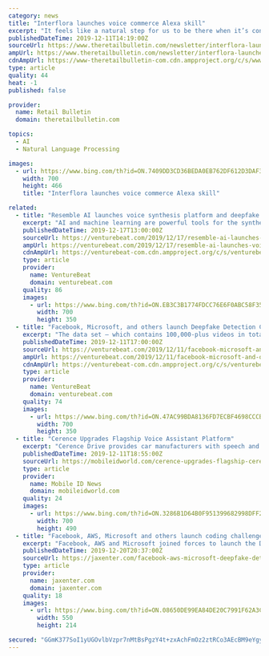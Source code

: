 ```yaml
---
category: news
title: "Interflora launches voice commerce Alexa skill"
excerpt: "It feels like a natural step for us to be there when it’s convenient for people.” Customers who know what they want to send can state their preferences on colours or types of flowers and opt to send their own custom message using voice recognition. If using a screen device such as the Echo Show, the products will be available to browse on ..."
publishedDateTime: 2019-12-11T14:19:00Z
sourceUrl: https://www.theretailbulletin.com/newsletter/interflora-launches-voice-commerce-alexa-skill-11-12-2019/
ampUrl: https://www.theretailbulletin.com/newsletter/interflora-launches-voice-commerce-alexa-skill-11-12-2019/amp/
cdnAmpUrl: https://www-theretailbulletin-com.cdn.ampproject.org/c/s/www.theretailbulletin.com/newsletter/interflora-launches-voice-commerce-alexa-skill-11-12-2019/amp/
type: article
quality: 44
heat: -1
published: false

provider:
  name: Retail Bulletin
  domain: theretailbulletin.com

topics:
  - AI
  - Natural Language Processing

images:
  - url: https://www.bing.com/th?id=ON.7409DD3CD36BEDA0EB762DF612D3DAF3
    width: 700
    height: 466
    title: "Interflora launches voice commerce Alexa skill"

related:
  - title: "Resemble AI launches voice synthesis platform and deepfake detection tool"
    excerpt: "AI and machine learning are powerful tools for the synthesis of speech. As countless studies have demonstrated, only a few minutes — and in the case of state-of-the-art models, a few seconds — are required to imitate a subject’s prosody and intonation with precision. Baidu’s latest Deep Voice service can clone a voice with just 3.7 ..."
    publishedDateTime: 2019-12-17T13:00:00Z
    sourceUrl: https://venturebeat.com/2019/12/17/resemble-ai-launches-voice-synthesis-platform-and-deepfake-detection-tool/
    ampUrl: https://venturebeat.com/2019/12/17/resemble-ai-launches-voice-synthesis-platform-and-deepfake-detection-tool/amp/
    cdnAmpUrl: https://venturebeat-com.cdn.ampproject.org/c/s/venturebeat.com/2019/12/17/resemble-ai-launches-voice-synthesis-platform-and-deepfake-detection-tool/amp/
    type: article
    provider:
      name: VentureBeat
      domain: venturebeat.com
    quality: 86
    images:
      - url: https://www.bing.com/th?id=ON.EB3C3B1774FDCC76E6F0ABC58F35821B
        width: 700
        height: 350
  - title: "Facebook, Microsoft, and others launch Deepfake Detection Challenge"
    excerpt: "The data set — which contains 100,000-plus videos in total — was tested through a targeted technical working session in October at the International Conference on Computer Vision, said Facebook AI Research Manager Christian Ferrer. It doesn’t include any user data and it features only participants who’ve entered into usage agreements so ..."
    publishedDateTime: 2019-12-11T17:00:00Z
    sourceUrl: https://venturebeat.com/2019/12/11/facebook-microsoft-and-others-launch-deepfake-detection-challenge/
    ampUrl: https://venturebeat.com/2019/12/11/facebook-microsoft-and-others-launch-deepfake-detection-challenge/amp/
    cdnAmpUrl: https://venturebeat-com.cdn.ampproject.org/c/s/venturebeat.com/2019/12/11/facebook-microsoft-and-others-launch-deepfake-detection-challenge/amp/
    type: article
    provider:
      name: VentureBeat
      domain: venturebeat.com
    quality: 74
    images:
      - url: https://www.bing.com/th?id=ON.47AC99BDA8136FD7ECBF4698CCCB9FCF
        width: 700
        height: 350
  - title: "Cerence Upgrades Flagship Voice Assistant Platform"
    excerpt: "Cerence Drive provides car manufacturers with speech and voice recognition tech that can serve as a foundation for cloud-based and embedded conversational assistants. The latest iteration of the platform makes improvements to the company’s natural language understanding (NLU) engine, which is built on one central technology stack and is ..."
    publishedDateTime: 2019-12-11T18:55:00Z
    sourceUrl: https://mobileidworld.com/cerence-upgrades-flagship-cerence-drive-voice-assistant-platform-121107/
    type: article
    provider:
      name: Mobile ID News
      domain: mobileidworld.com
    quality: 24
    images:
      - url: https://www.bing.com/th?id=ON.3286B1D64B0F951399682998DFF2CFC8
        width: 700
        height: 490
  - title: "Facebook, AWS, Microsoft and others launch coding challenge for deepfake detection"
    excerpt: "Facebook, AWS and Microsoft joined forces to launch the Deepfake Detection Challenge (DFDC) that should encourage developers to research this issue. Winners can receive up to $500,000 ... on Neural Information Processing Systems), Dec 8-14, 2019. Deepfakes are AI-generated videos that can falsely depict people saying or doing things that ..."
    publishedDateTime: 2019-12-20T20:37:00Z
    sourceUrl: https://jaxenter.com/facebook-aws-microsoft-deepfake-detection-challenge-165930.html
    type: article
    provider:
      name: jaxenter.com
      domain: jaxenter.com
    quality: 18
    images:
      - url: https://www.bing.com/th?id=ON.08650DE99EA84DE20C7991F62A3CA8DB
        width: 550
        height: 214

secured: "GGmK377SoI1yUGOvlbVzpr7nMtBsPgzY4t+zxAchFmOz2ztRCo3AEcBM9eYgyigZpiGpQIWSho6rnyeDcZQH3klzBYE4fAG2nW36ysQugiZURX0vcn6wc0ndnr1qbtrm5NzLZf8d1On6EosjppMunS/iIPtvXMlUxVn0RUmVXylrDFiWV2aINsaQmBhjLorqNUhF3JZYEVLd2FVhwJH95L4yBylBaRJNNaTQZveRCAfQInTOA15Owmt8xK6+/vyfzPVEnXzrquLxYeo6R0uvdQ==;wps4dmAekWK07WPBcz8uwQ=="
---
```



